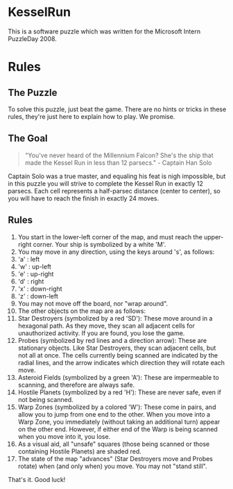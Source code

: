 KesselRun
=========

This is a software puzzle which was written for the Microsoft Intern PuzzleDay 2008.

# Rules

## The Puzzle

To solve this puzzle, just beat the game. There are no hints or tricks in these rules, they're just here to explain how to play. We promise.

## The Goal

> "You've never heard of the Millennium Falcon? She's the ship that made the Kessel Run in less than 12 parsecs." - Captain Han Solo

Captain Solo was a true master, and equaling his feat is nigh impossible, but in this puzzle you will strive to complete the Kessel Run in exactly 12 parsecs. Each cell represents a half-parsec distance (center to center), so you will have to reach the finish in exactly 24 moves.

## Rules

1. You start in the lower-left corner of the map, and must reach the upper-right corner. Your ship is symbolized by a white 'M'.
2. You may move in any direction, using the keys around 's', as follows:
  1. 'a' : left
  2. 'w' : up-left
  3. 'e' : up-right
  4. 'd' : right
  5. 'x' : down-right
  6. 'z' : down-left
3. You may not move off the board, nor "wrap around".
4. The other objects on the map are as follows:
  1. Star Destroyers (symbolized by a red 'SD'): These move around in a hexagonal path. As they move, they scan all adjacent cells for unauthorized activity. If you are found, you lose the game.
  2. Probes (symbolized by red lines and a direction arrow): These are stationary objects. Like Star Destroyers, they scan adjacent cells, but not all at once. The cells currently being scanned are indicated by the radial lines, and the arrow indicates which direction they will rotate each move.
  3. Asteroid Fields (symbolized by a green 'A'): These are impermeable to scanning, and therefore are always safe.
  4. Hostile Planets (symbolized by a red 'H'): These are never safe, even if not being scanned.
  5. Warp Zones (symbolized by a colored 'W'): These come in pairs, and allow you to jump from one end to the other. When you move into a Warp Zone, you immediately (without taking an additional turn) appear on the other end. However, if either end of the Warp is being scanned when you move into it, you lose.
5. As a visual aid, all "unsafe" squares (those being scanned or those containing Hostile Planets) are shaded red.
6. The state of the map "advances" (Star Destroyers move and Probes rotate) when (and only when) you move. You may not "stand still".

That's it. Good luck!
